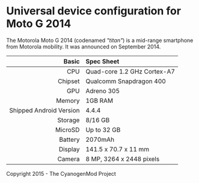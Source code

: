 Universal device configuration for Moto G 2014
==============================================

The Motorola Moto G 2014 (codenamed _"titan"_) is a mid-range smartphone from Motorola mobility.
It was announced on September 2014.

Basic   | Spec Sheet
-------:|:-------------------------
CPU     | Quad-core 1.2 GHz Cortex-A7
Chipset | Qualcomm Snapdragon 400
GPU     | Adreno 305
Memory  | 1GB RAM
Shipped Android Version | 4.4.4
Storage | 8/16 GB
MicroSD | Up to 32 GB
Battery | 2070mAh
Display | 141.5 x 70.7 x 11 mm
Camera  | 8 MP, 3264 х 2448 pixels

Copyright 2015 - The CyanogenMod Project
